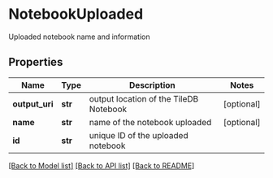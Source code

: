 # NotebookUploaded

Uploaded notebook name and information
## Properties
Name | Type | Description | Notes
------------ | ------------- | ------------- | -------------
**output_uri** | **str** | output location of the TileDB Notebook | [optional] 
**name** | **str** | name of the notebook uploaded | [optional] 
**id** | **str** | unique ID of the uploaded notebook | 

[[Back to Model list]](../README.md#documentation-for-models) [[Back to API list]](../README.md#documentation-for-api-endpoints) [[Back to README]](../README.md)



